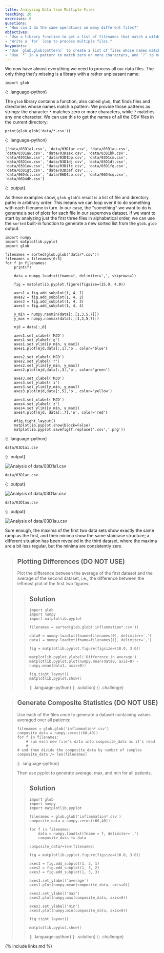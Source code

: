 ```yaml
---
title: Analyzing Data from Multiple Files
teaching: 20
exercises: 0
questions:
- "How can I do the same operations on many different files?"
objectives:
- "Use a library function to get a list of filenames that match a wildcard pattern."
- "Write a `for` loop to process multiple files."
keypoints:
- "Use `glob.glob(pattern)` to create a list of files whose names match a pattern."
- "Use `*` in a pattern to match zero or more characters, and `?` to match any single character."
---
```


We now have almost everything we need to process all our data files.
The only thing that's missing is a library with a rather unpleasant name:

~~~
import glob
~~~
{: .language-python}

The `glob` library contains a function, also called `glob`,
that finds files and directories whose names match a pattern.
We provide those patterns as strings:
the character `*` matches zero or more characters,
while `?` matches any one character.
We can use this to get the names of all the CSV files in the current directory:

~~~
print(glob.glob('data/*.csv'))
~~~
{: .language-python}

~~~
['data/03D1a1.csv', 'data/03D1ar.csv', 'data/03D1au.csv', 'data/03D1aw.csv', 'data/03D1ax.csv', 'data/03D1bk.csv', 'data/03D1bm.csv', 'data/03D1bp.csv', 'data/03D1cm.csv', 'data/03D1co.csv', 'data/03D1dj.csv', 'data/03D1dt.csv', 'data/03D1ew.csv', 'data/03D1fc.csv', 'data/03D1fq.csv', 'data/03D1gt.csv', 'data/03D3af.csv',...
'data/06D4cl.csv', 'data/06D4co.csv', 'data/06D4cq.csv', 'data/06D4dh.csv']
~~~
{: .output}

As these examples show,
`glob.glob`'s result is a list of file and directory paths in arbitrary order.
This means we can loop over it
to do something with each filename in turn.
In our case,
the "something" we want to do is generate a set of plots for each file in our supernova dataset.
If we want to start by analyzing just the first three files in alphabetical order, we can use the
`sorted` built-in function to generate a new sorted list from the `glob.glob` output:

~~~
import numpy
import matplotlib.pyplot
import glob

filenames = sorted(glob.glob('data/*.csv'))
filenames = filenames[0:3]
for f in filenames:
    print(f)

    data = numpy.loadtxt(fname=f, delimiter=',', skiprows=1)

    fig = matplotlib.pyplot.figure(figsize=(15.0, 4.0))
    
    axes1 = fig.add_subplot(1, 4, 1)
    axes2 = fig.add_subplot(1, 4, 2)
    axes3 = fig.add_subplot(1, 4, 3)
    axes4 = fig.add_subplot(1, 4, 4)
    
    y_min = numpy.nanmin(data[:,[1,3,5,7]])
    y_max = numpy.nanmax(data[:,[1,3,5,7]])
    
    mjd = data[:,0]

    axes1.set_xlabel('MJD')
    axes1.set_ylabel('g')
    axes1.set_ylim([y_min, y_max])
    axes1.plot(mjd,data[:,1],'o', color='blue')

    axes2.set_xlabel('MJD')
    axes2.set_ylabel('r')
    axes2.set_ylim([y_min, y_max])
    axes2.plot(mjd,data[:,3],'o', color='green')

    axes3.set_xlabel('MJD')
    axes3.set_ylabel('i')
    axes3.set_ylim([y_min, y_max])
    axes3.plot(mjd,data[:,5],'o', color='yellow')

    axes4.set_xlabel('MJD')
    axes4.set_ylabel('z')
    axes4.set_ylim([y_min, y_max])
    axes4.plot(mjd, data[:,7],'o', color='red')

    #fig.tight_layout()
    matplotlib.pyplot.show(block=False)
    matplotlib.pyplot.savefig(f.replace('.csv','.png'))
~~~
{: .language-python}

~~~
data/03D1a1.csv
~~~
{: .output}

![Analysis of data/03D1a1.csv](../fig/03D1a1.png)

~~~
data/03D1ar.csv
~~~
{: .output}

![Analysis of data/03D1ar.csv](../fig/03D1ar.png)

~~~
data/03D1au.csv
~~~
{: .output}

![Analysis of data/03D1au.csv](../fig/03D1au.png)

Sure enough,
the maxima of the first two data sets show exactly the same ramp as the first,
and their minima show the same staircase structure;
a different situation has been revealed in the third dataset,
where the maxima are a bit less regular, but the minima are consistently zero.

> ## Plotting Differences (DO NOT USE)
>
> Plot the difference between the average of the first dataset
> and the average of the second dataset,
> i.e., the difference between the leftmost plot of the first two figures.
>
> > ## Solution
> > ~~~
> > import glob
> > import numpy
> > import matplotlib.pyplot
> >
> > filenames = sorted(glob.glob('inflammation*.csv'))
> >
> > data0 = numpy.loadtxt(fname=filenames[0], delimiter=',')
> > data1 = numpy.loadtxt(fname=filenames[1], delimiter=',')
> >
> > fig = matplotlib.pyplot.figure(figsize=(10.0, 3.0))
> >
> > matplotlib.pyplot.ylabel('Difference in average')
> > matplotlib.pyplot.plot(numpy.mean(data0, axis=0) - numpy.mean(data1, axis=0))
> >
> > fig.tight_layout()
> > matplotlib.pyplot.show()
> > ~~~
> > {: .language-python}
> {: .solution}
{: .challenge}

> ## Generate Composite Statistics (DO NOT USE)
>
> Use each of the files once to generate a dataset containing values averaged over all patients:
>
> ~~~
> filenames = glob.glob('inflammation*.csv')
> composite_data = numpy.zeros((60,40))
> for f in filenames:
>     # sum each new file's data into composite_data as it's read
>     #
> # and then divide the composite_data by number of samples
> composite_data /= len(filenames)
> ~~~
> {: .language-python}
>
> Then use pyplot to generate average, max, and min for all patients.
>
> > ## Solution
> > ~~~
> > import glob
> > import numpy
> > import matplotlib.pyplot
> >
> > filenames = glob.glob('inflammation*.csv')
> > composite_data = numpy.zeros((60,40))
> >
> > for f in filenames:
> >     data = numpy.loadtxt(fname = f, delimiter=',')
> >     composite_data += data
> >
> > composite_data/=len(filenames)
> >
> > fig = matplotlib.pyplot.figure(figsize=(10.0, 3.0))
> >
> > axes1 = fig.add_subplot(1, 3, 1)
> > axes2 = fig.add_subplot(1, 3, 2)
> > axes3 = fig.add_subplot(1, 3, 3)
> >
> > axes1.set_ylabel('average')
> > axes1.plot(numpy.mean(composite_data, axis=0))
> >
> > axes2.set_ylabel('max')
> > axes2.plot(numpy.max(composite_data, axis=0))
> >
> > axes3.set_ylabel('min')
> > axes3.plot(numpy.min(composite_data, axis=0))
> >
> > fig.tight_layout()
> >
> > matplotlib.pyplot.show()
> > ~~~
> > {: .language-python}
>{: .solution}
{: .challenge}

{% include links.md %}
